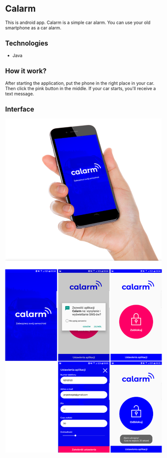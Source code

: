 # Calarm
This is android app. Calarm is a simple car alarm. You can use your old smartphone as a car alarm.
## Technologies
* Java
## How it work?
After starting the application, put the phone in the right place in your car. Then click the pink button in the middle. If your car starts, you'll receive a text message.
## Interface
![](https://github.com/janjedrzejak/Calarm/blob/demo/demo/0.png)
![](https://github.com/janjedrzejak/Calarm/blob/demo/demo/1.png)

